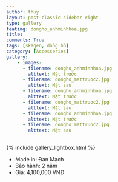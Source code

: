 ```yaml
---
author: thuy
layout: post-classic-sidebar-right
type: gallery
featimg: dongho_anhminhhoa.jpg
title: 
comments: True
tags: [skagen, đồng hồ]
category: [Accesseries]
gallery:
    - images:
      - filename: dongho_anhminhhoa.jpg
        alttext: Mặt trước
      - filename: dongho_mattruoc2.jpg
        alttext: Mặt sau
      - filename: dongho_anhminhhoa.jpg
        alttext: Mặt trước
      - filename: dongho_mattruoc2.jpg
        alttext: Mặt sau
      - filename: dongho_anhminhhoa.jpg
        alttext: Mặt trước
      - filename: dongho_mattruoc2.jpg
        alttext: Mặt sau
---
```

{% include gallery_lightbox.html %}
<br>
* Made in: Đan Mạch
* Bảo hành: 2 năm 
* Giá: 4,100,000 VNĐ

